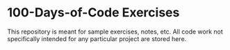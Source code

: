 # 100-Days-of-Code Exercises

This repository is meant for sample exercises, notes, etc. All code work not specifically intended for any particular project are stored here.
